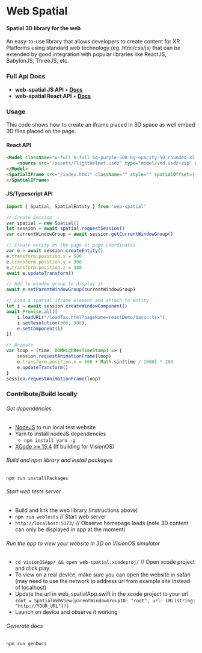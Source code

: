 # Web Spatial

#### Spatial 3D library for the web

An easy-to-use library that allows developers to create content for XR Platforms using standard web technology (eg. html/css/js) that can be extended by good integration with popular libraries like ReactJS, BabylonJS, ThreeJS, etc.

### Full Api Docs
 - **web-spatial JS API** • [**Docs**](/npmLib/docs/globals.md)
 - **web-spatial React API** • [**Docs**](/npmLib/docs/reactComponents/globals.md)

### Usage

This code shows how to create an iframe placed in 3D space as well embed 3D files placed on the page.

#### React API
```html
<Model className="w-full h-full bg-purple-500 bg-opacity-50 rounded-xl text-center">
    <source src="/assets/FlightHelmet.usdz" type="model/vnd.usdz+zip" ></source>
</Model>
<SpatialIFrame src="/index.html" className="" style="" spatialOffset={{ z: 100 }}>
</SpatialIFrame>
```

#### JS/Typescript API
```typescript
import { Spatial, SpatialEntity } from 'web-spatial'

// Create Session
var spatial = new Spatial()
let session = await spatial.requestSession()
var currentWindowGroup = await session.getCurrentWindowGroup()

// Create entity on the page at page coordinates
var e = await session.createEntity()
e.transform.position.x = 500
e.transform.position.y = 300
e.transform.position.z = 300
await e.updateTransform()

// Add to window group to display it
await e.setParentWindowGroup(currentWindowGroup)

// Load a spatial iframe element and attach to entity
let i = await session.createWindowComponent()
await Promise.all([
    i.loadURL("/loadTsx.html?pageName=reactDemo/basic.tsx"),
    i.setResolution(300, 300),
    e.setComponent(i)
])

// Animate
var loop = (time: DOMHighResTimeStamp) => {
    session.requestAnimationFrame(loop)
    e.transform.position.x = 500 + Math.sin(time / 1000) * 200
    e.updateTransform()
}
session.requestAnimationFrame(loop)
```

### Contribute/Build locally

###### Get dependencies
 - [NodeJS](https://nodejs.org/en/download/package-manager) to run local test website
 - Yarn to install nodeJS dependencies
   - `npm install yarn -g`
 - [XCode >= 15.4](https://apps.apple.com/us/app/xcode/id497799835?mt=12) (If building for VisionOS)

###### Build and npm library and install packages
`npm run installPackages`

###### Start web tests server
 - Build and link the web library (instructions above)
 - `npm run webTests` // Start web server
 - `http://localhost:5173/` // Observe homepage loads (note 3D content can only be displayed in app at the moment)

###### Run the app to view your website in 3D on VisionOS simulator
 - `cd visionOSApp/ && open web-spatial.xcodeproj/` // Open xcode project and click play
 - To view on a real device, make sure you can open the website in safari (may need to use the network ip address url from example site instead of localhost)
 - Update the url in web_spatialApp.swift in the xcode project to your url
`root = SpatialWebView(parentWindowGroupID: "root", url: URL(string: "http://YOUR_URL")!) `
 - Launch on device and observe it working

###### Generate docs
`npm run genDocs`





